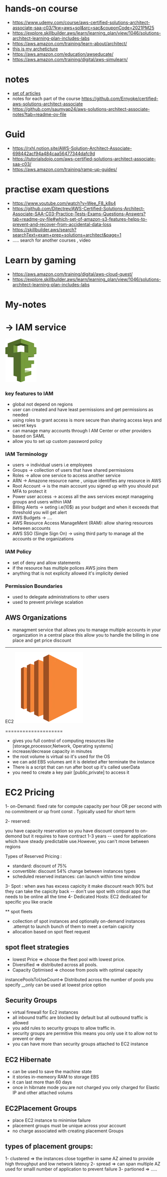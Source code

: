 

# hands-on course 
- https://www.udemy.com/course/aws-certified-solutions-architect-associate-saa-c03/?kw=aws+sol&src=sac&couponCode=2021PM25
- https://explore.skillbuilder.aws/learn/learning_plan/view/1046/solutions-architect-learning-plan-includes-labs
- https://aws.amazon.com/training/learn-about/architect/
- [this is my archeticture](https://aws.amazon.com/architecture/this-is-my-architecture/?tma.sort-by=item.additionalFields.airDate&tma.sort-order=desc&awsf.category=*all&awsf.industry=*all&awsf.language=*all&awsf.show=*all&awsf.product=*all)
- https://aws.amazon.com/education/awseducate/
- https://aws.amazon.com/training/digital/aws-simulearn/

# notes 
- [set of articles](https://chloemcateer.medium.com/aws-solution-architect-associate-exam-study-notes-b6c5884ee500)
- notes for each part of the course https://github.com/Ernyoke/certified-aws-solutions-architect-associate
- https://github.com/saumyap24/aws-solutions-architect-associate-notes?tab=readme-ov-file


# Guid 
- https://rxhl.notion.site/AWS-Solution-Architect-Associate-698442acf94a484caa56477344dafc9d
- https://tutorialsdojo.com/aws-certified-solutions-architect-associate-saa-c03/
- https://aws.amazon.com/training/ramp-up-guides/

# practise exam questions
- https://www.youtube.com/watch?v=Wee_F8_k8s4
- https://github.com/Ditectrev/AWS-Certified-Solutions-Architect-Associate-SAA-C03-Practice-Tests-Exams-Questions-Answers?tab=readme-ov-file#which-set-of-amazon-s3-features-helps-to-prevent-and-recover-from-accidental-data-loss
- https://skillbuilder.aws/search?searchText=exam+prep+solutions+architect&page=1
- ..... search for another courses , video


# Learn by gaming
- https://aws.amazon.com/training/digital/aws-cloud-quest/
- https://explore.skillbuilder.aws/learn/learning_plan/view/1046/solutions-architect-learning-plan-includes-labs

# My-notes 

-> IAM service
==================
![Logo](https://raw.githubusercontent.com/FoushWare/aws-bookmark/master/1_nQuYpC8oelxaqke2VXPw2w.webp?token=GHSAT0AAAAAACUSL73VFTRFIOX7JZNDYHGSZVUVAMA)

### key features to IAM 
 - global not depend on regions
 - user can created and have least permissions and get permissions as needed
 - using roles to grant access is more secure than sharing access keys and secret keys
 - can manage many accounts through I AM Center or other providers based on SAML
 - allow you to set up custom password policy

### IAM Terminology 
- users -> individual users i.e employees
- Groups -> collection of users that have shared permissions
- Roles -> allow one service to access another service
- ARN   -> Amazone resource name , unique identifies any resource in AWS 
- Root Account -> is the main account you signed up with you should put MFA to protect it 
- Power user access -> access all the aws services except  manageing groups and users within IAM
- Billing Alerts -> seting i.e(10$) as your budget and when it exceeds that threshold you will get alert 
- AWS Budgets -> ....
- AWS Resource Access ManageMent (RAM): allow sharing resources between accounts
- AWS SSO (Single Sign On) -> using third party to manage all the accounts or the organizations

### IAM Policy
- set of deny and allow statements
- if the resource has multiple polices AWS joins them
- anything that is not explicity allowed it's implicity denied

### Permission Boundaries
- used to delegate administrations to other users
- used to prevent privilege scalation

## AWS Organizations
- managment service that allows you to manage multiple accounts in your organization in a central place this allow you to handle the billing in one place and get price discount

----------------------------------------------------------------------------------------

EC2 
![Logo](https://raw.githubusercontent.com/FoushWare/aws-bookmark/master/1_joI3hN7W6ZtT-xda7Mp8Bw.webp?token=GHSAT0AAAAAACUSL73UEN5C4I3K675JJSZAZVUU7TA)

====================
- gives you full control of computing resources like [storage,processor,Network, Operating systems]
- increase/decrease capacity in minutes
- the root volume is virtual so it's used for the OS
- we can add EBS volumes ant it is deleted after terminate the instance
- There is a script that can run after boot up it's called userData
- you need to create a key pair [public,private] to access it

EC2 Pricing
============
1- on-Demand:
fixed rate for compute capacity per hour OR per second with no commitment or up front const . Typically used for short term 

2- reserved:

you have capacity reservation so you have discount compared to on-demond but it requires to have contract 1-3 years -- used for applications which have steady predictable use.However, you can't move between regions 

Types of Reserved Pricing :

- standard: discount of 75%
- convertible: discount 54% change between instances types
- scheduled reserved instances: can launch within time window



3- Spot : when aws has excess capicity it make discount reach 90% but they can take the capicity back -- don't use spot with critical apps that needs to be online all the time 
4- Dedicated Hosts: EC2 dedicated for specific you like oracle 

** spot fleets
- collection of spot instances and optionally on-demand instances .attempt to launch bunch of them to meet a certain capicity
- allocation based on spot fleet request

## spot fleet strategies 
- lowest Price => choose the fleet pool with lowest price.
- Diversified  =>  distributed across all pools.
- Capacity Optimised => choose from pools with optimal capacity

instancePoolsToUseCount=> Distributed across the number of pools you specify __only can be used at lowest price option

## Security Groups
- virtual firewall for Ec2 instances
- all inbound traffic are blocked by default but all outbound traffic is allowed
- you add rules to security groups to allow traffic in.
- security groups are permitive this means you only use it to allow not to prevent or deny
- you can have more than security groups attached to EC2 instance

## EC2 Hibernate
- can be used to save the machine state
- it stories in-memeory RAM to storage EBS
- it can last more than 60 days
- once in hibrnate mode you are not charged you only charged for Elastic IP and other attached volums 

## EC2Placement Groups
- place EC2 instance to minimise failure
- placement groups must be unique across your account
- no charge associated with creating placement Groups

## types of placement groups:

1- clustered => the instances close together in same AZ aimed to provide high throughput and low network latency
2- spread  => can span multiple AZ used for smalll number of application to prevent failure 
3- partioned => .....










